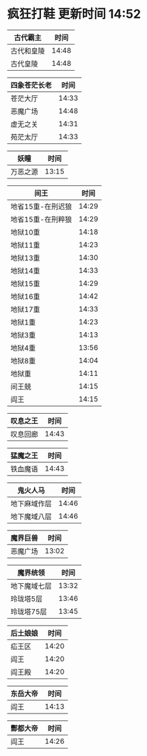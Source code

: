 # 疯狂打鞋 更新时间 14:52

| 古代霸主   | 时间    |
|--------|-------|
| 古代和皇陵 | 14:48 |
| 古代皇陵 | 14:48 |

| 四象苍茫长老   | 时间    |
|--------|-------|
| 苍茫大厅 | 14:33 |
| 恶魔广场 | 14:48 |
| 虚无之关 | 14:31 |
| 苑茫太厅 | 14:33 |

| 妖瞳   | 时间    |
|--------|-------|
| 万恶之源 | 13:15 |

| 间王   | 时间    |
|--------|-------|
| 地省15重-在刑迟狼 | 14:29 |
| 地省15重-在刑粹狼 | 14:29 |
| 地狱10重 | 14:18 |
| 地狱11重 | 14:23 |
| 地狱13重 | 14:30 |
| 地狱14重 | 14:33 |
| 地狱15重 | 14:29 |
| 地狱16重 | 14:42 |
| 地狱17重 | 14:33 |
| 地狱1重 | 14:23 |
| 地狱3重 | 14:13 |
| 地狱4重 | 13:56 |
| 地狱8重 | 14:04 |
| 地狱重 | 14:11 |
| 间王兢 | 14:15 |
| 阎王 | 14:15 |

| 叹息之王   | 时间    |
|--------|-------|
| 叹息回廊 | 14:43 |

| 猛魔之王   | 时间    |
|--------|-------|
| 铁血魔语 | 14:43 |

| 鬼火人马   | 时间    |
|--------|-------|
| 地下麻域作层 | 14:46 |
| 地下魔域八层 | 14:46 |

| 魔界巨兽   | 时间    |
|--------|-------|
| 恶魔广场 | 13:02 |

| 魔界统领   | 时间    |
|--------|-------|
| 地下魔域七层 | 13:32 |
| 玲珑塔5层 | 13:46 |
| 玲珑塔75层 | 13:45 |

| 后土娘娘   | 时间    |
|--------|-------|
| 疝王区 | 14:20 |
| 阎王 | 14:20 |
| 阎王殿 | 14:20 |

| 东岳大帝   | 时间    |
|--------|-------|
| 阎王 | 14:13 |

| 酆都大帝   | 时间    |
|--------|-------|
| 阎王 | 14:26 |